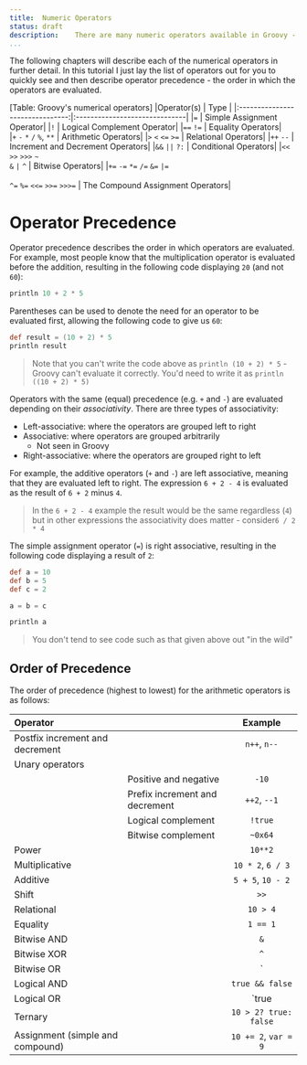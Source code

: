 ```yaml
---
title:	Numeric Operators  
status:	draft
description:	There are many numeric operators available in Groovy - you're likely to know many of them from your school days. 
...
```


The following chapters will describe each of the numerical operators in further detail.  In this tutorial I just lay the list of operators out for you to quickly see and then describe operator precedence - the order in which the operators are evaluated.

[Table: Groovy's numerical operators]
|Operator(s)	| Type |
|:-------------------------------:|:------------------------------|
|`=`	| Simple Assignment Operator|
|`!`	| Logical Complement Operator|
|`==`   `!=`	| Equality Operators|   
|`+`   `-`   `*`   `/`  `%`, `**`	| Arithmetic Operators|
|`>`   `<`   `<=`  `>=`	| Relational Operators|
|`++`  `--`	| Increment and Decrement Operators|
|`&&`  `||`   `?:`	| Conditional Operators|
|`<<`   `>>`   `>>>`   `~`<br/>   `&` `|` `^`	| Bitwise Operators|
|`+=`  `-=`  `*=`  `/=`  `&=`  `|=`<br/> \
`^=`  `%=`  `<<=`  `>>=`  `>>>=`	| The Compound Assignment Operators|

# Operator Precedence
Operator precedence describes the order in which operators are evaluated. For example, most people know that the multiplication operator is evaluated before the addition, resulting in the following code displaying `20` (and not `60`):

```groovy
println 10 + 2 * 5
```

Parentheses can be used to denote the need for an operator to be evaluated first, allowing the following code to give us `60`: 

```groovy
def result = (10 + 2) * 5
println result
```

>Note that you can't write the code above as `println (10 + 2) * 5` - Groovy can't evaluate it correctly. You'd need to write it as `println ((10 + 2) * 5)`

Operators with the same (equal) precedence (e.g. `+` and `-`) are evaluated depending on their _associativity_. There are three types of associativity:

* Left-associative: where the operators are grouped left to right
* Associative: where operators are grouped arbitrarily
	* Not seen in Groovy
* Right-associative: where the operators are grouped right to left

For example, the additive operators (`+` and `-`) are left associative, meaning that they are evaluated left to right. The expression `6 + 2 - 4` is evaluated as the result of `6 + 2` minus `4`. 

>In the `6 + 2 - 4` example the result would be the same regardless (`4`) but in other expressions the associativity does matter - consider`6 / 2 * 4`

The simple assignment operator (`=`) is right associative, resulting in the following code displaying a result of `2`:

```groovy
def a = 10
def b = 5
def c = 2

a = b = c

println a
```

>You don't tend to see code such as that given above out "in the wild"

## Order of Precedence

The order of precedence (highest to lowest) for the arithmetic operators is as follows:

|Operator||Example|  
| :------ | :-----	| :------:	|  
|Postfix increment and decrement	|| `n++`, `n--`	|  
|Unary operators	||	|  
||Positive and negative 	| `-10`	|  
||Prefix increment and decrement	| `++2`, `--1`	|  
||Logical complement	| `!true`	|  
||Bitwise complement	| `~0x64`	|  
|Power	|| `10**2`	|  
|Multiplicative	|| `10 * 2`, `6 / 3`	|  
|Additive	|| `5 + 5`, `10 - 2`	|  
|Shift	|| `>>`	| 
|Relational	|| `10 > 4`	|  
|Equality	|| `1 == 1`	|  
|Bitwise AND	|| `&`	|  
|Bitwise XOR	|| `^`	|  
|Bitwise OR	|| `|`	|  
|Logical AND	|| `true && false`	|  
|Logical OR	|| `true || false`	|  
|Ternary	|| `10 > 2? true: false`	|  
|Assignment (simple and compound)	|| `10 += 2`, `var = 9`	| 





